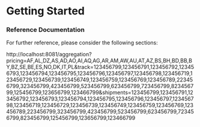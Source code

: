 # Getting Started

### Reference Documentation
For further reference, please consider the following sections:


http://localhost:8081/aggregation?pricing=AF,AL,DZ,AS,AD,AO,AI,AQ,AG,AR,AM,AW,AU,AT,AZ,BS,BH,BD,BB,BY,BZ,SE,BE,ES,NO,DK,IT,PL&track=123456799,123456791,123456792,123456793,123456794,123456795,123456796,123456797,123456798,123456719,123456729,123456739,123456749,123456759,123456769,123456789,223456799,323456799,423456799,523456799,623456799,723456799,823456799,125456799,123656799,123466799&shipments=123456799,123456791,123456792,123456793,123456794,123456795,123456796,123456797,123456798,123456719,123456729,123456739,123456749,123456759,123456769,123456789,223456799,323456799,423456799,523456799,623456799,723456799,823456799,125456799,123656799,123466799